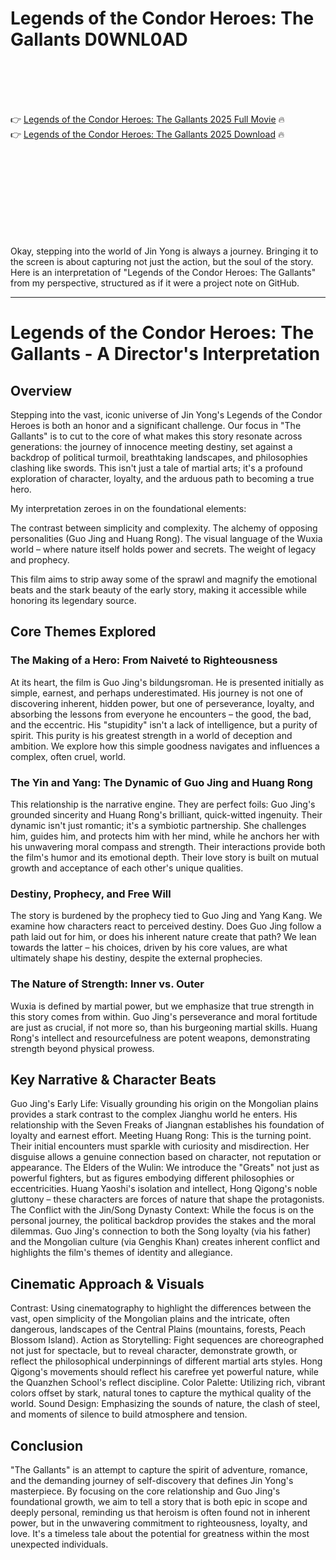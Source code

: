 # Legends of the Condor Heroes: The Gallants D0WNL0AD

<br><br><br><br>


👉 <a href="https://Joe-gyesisrereg1983.github.io/dsbzfpijte/">Legends of the Condor Heroes: The Gallants 2025 Full Movie</a> 🔥
<br>
👉 <a href="https://Joe-gyesisrereg1983.github.io/dsbzfpijte/">Legends of the Condor Heroes: The Gallants 2025 Download</a> 🔥


<br><br><br><br><br><br><br><br>


Okay, stepping into the world of Jin Yong is always a journey. Bringing it to the screen is about capturing not just the action, but the soul of the story. Here is an interpretation of "Legends of the Condor Heroes: The Gallants" from my perspective, structured as if it were a project note on GitHub.

---

# Legends of the Condor Heroes: The Gallants - A Director's Interpretation

## Overview

Stepping into the vast, iconic universe of Jin Yong's Legends of the Condor Heroes is both an honor and a significant challenge. Our focus in "The Gallants" is to cut to the core of what makes this story resonate across generations: the journey of innocence meeting destiny, set against a backdrop of political turmoil, breathtaking landscapes, and philosophies clashing like swords. This isn't just a tale of martial arts; it's a profound exploration of character, loyalty, and the arduous path to becoming a true hero.

My interpretation zeroes in on the foundational elements:

   The contrast between simplicity and complexity.
   The alchemy of opposing personalities (Guo Jing and Huang Rong).
   The visual language of the Wuxia world – where nature itself holds power and secrets.
   The weight of legacy and prophecy.

This film aims to strip away some of the sprawl and magnify the emotional beats and the stark beauty of the early story, making it accessible while honoring its legendary source.

## Core Themes Explored

### The Making of a Hero: From Naiveté to Righteousness

   At its heart, the film is Guo Jing's bildungsroman. He is presented initially as simple, earnest, and perhaps underestimated. His journey is not one of discovering inherent, hidden power, but one of perseverance, loyalty, and absorbing the lessons from everyone he encounters – the good, the bad, and the eccentric.
   His "stupidity" isn't a lack of intelligence, but a purity of spirit. This purity is his greatest strength in a world of deception and ambition. We explore how this simple goodness navigates and influences a complex, often cruel, world.

### The Yin and Yang: The Dynamic of Guo Jing and Huang Rong

   This relationship is the narrative engine. They are perfect foils: Guo Jing's grounded sincerity and Huang Rong's brilliant, quick-witted ingenuity.
   Their dynamic isn't just romantic; it's a symbiotic partnership. She challenges him, guides him, and protects him with her mind, while he anchors her with his unwavering moral compass and strength. Their interactions provide both the film's humor and its emotional depth. Their love story is built on mutual growth and acceptance of each other's unique qualities.

### Destiny, Prophecy, and Free Will

   The story is burdened by the prophecy tied to Guo Jing and Yang Kang. We examine how characters react to perceived destiny.
   Does Guo Jing follow a path laid out for him, or does his inherent nature create that path? We lean towards the latter – his choices, driven by his core values, are what ultimately shape his destiny, despite the external prophecies.

### The Nature of Strength: Inner vs. Outer

   Wuxia is defined by martial power, but we emphasize that true strength in this story comes from within.
   Guo Jing's perseverance and moral fortitude are just as crucial, if not more so, than his burgeoning martial skills. Huang Rong's intellect and resourcefulness are potent weapons, demonstrating strength beyond physical prowess.

## Key Narrative & Character Beats

   Guo Jing's Early Life: Visually grounding his origin on the Mongolian plains provides a stark contrast to the complex Jianghu world he enters. His relationship with the Seven Freaks of Jiangnan establishes his foundation of loyalty and earnest effort.
   Meeting Huang Rong: This is the turning point. Their initial encounters must sparkle with curiosity and misdirection. Her disguise allows a genuine connection based on character, not reputation or appearance.
   The Elders of the Wulin: We introduce the "Greats" not just as powerful fighters, but as figures embodying different philosophies or eccentricities. Huang Yaoshi's isolation and intellect, Hong Qigong's noble gluttony – these characters are forces of nature that shape the protagonists.
   The Conflict with the Jin/Song Dynasty Context: While the focus is on the personal journey, the political backdrop provides the stakes and the moral dilemmas. Guo Jing's connection to both the Song loyalty (via his father) and the Mongolian culture (via Genghis Khan) creates inherent conflict and highlights the film's themes of identity and allegiance.

## Cinematic Approach & Visuals

   Contrast: Using cinematography to highlight the differences between the vast, open simplicity of the Mongolian plains and the intricate, often dangerous, landscapes of the Central Plains (mountains, forests, Peach Blossom Island).
   Action as Storytelling: Fight sequences are choreographed not just for spectacle, but to reveal character, demonstrate growth, or reflect the philosophical underpinnings of different martial arts styles. Hong Qigong's movements should reflect his carefree yet powerful nature, while the Quanzhen School's reflect discipline.
   Color Palette: Utilizing rich, vibrant colors offset by stark, natural tones to capture the mythical quality of the world.
   Sound Design: Emphasizing the sounds of nature, the clash of steel, and moments of silence to build atmosphere and tension.

## Conclusion

"The Gallants" is an attempt to capture the spirit of adventure, romance, and the demanding journey of self-discovery that defines Jin Yong's masterpiece. By focusing on the core relationship and Guo Jing's foundational growth, we aim to tell a story that is both epic in scope and deeply personal, reminding us that heroism is often found not in inherent power, but in the unwavering commitment to righteousness, loyalty, and love. It's a timeless tale about the potential for greatness within the most unexpected individuals.

